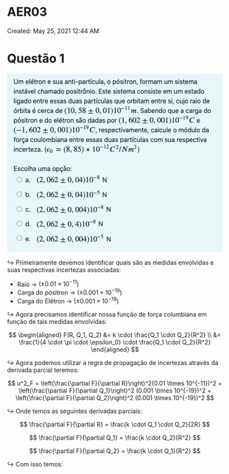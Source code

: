 # AER03

Created: May 25, 2021 12:44 AM

# Questão 1

![AER03%20ab4c63ae1c764dfcbabd6a7013c12426/Screen_Shot_2021-05-25_at_12.44.56_AM.png](AER03%20ab4c63ae1c764dfcbabd6a7013c12426/Screen_Shot_2021-05-25_at_12.44.56_AM.png)

$\hookrightarrow$ Primeiramente devemos identificar quais são as medidas envolvidas e suas respectivas incertezas associadas:

- Raio → $(\pm 0.01 \times 10^{-11})$
- Carga do pósitron → $(\pm 0.001 \times 10^{-19})$
- Carga do Elétron → $(\pm 0.001 \times 10^{-19})$

$\hookrightarrow$ Agora precisamos identificar nossa função de força columbiana em função de tais medidas envolvidas:

$$
\begin{aligned}
F(R, Q_1, Q_2) &= k \cdot \frac{Q_1 \cdot Q_2}{R^2} \\
&= \frac{1}{4 \cdot \pi \cdot \epsilon_0} \cdot \frac{Q_1 \cdot Q_2}{R^2}
\end{aligned}
$$

$\hookrightarrow$ Agora podemos utilizar a regra de propagação de incertezas através da derivada parcial teremos:

$$
u^2_F = \left(\frac{\partial F}{\partial R}\right)^2(0.01 \times 10^{-11})^2  + \left(\frac{\partial F}{\partial Q_1}\right)^2 (0.001 \times 10^{-19})^2 + \left(\frac{\partial F}{\partial Q_2}\right)^2 (0.001 \times 10^{-19})^2
$$

$\hookrightarrow$ Onde temos as seguintes derivadas parciais:

$$
\frac{\partial F}{\partial R} = \frac{k \cdot Q_1 \cdot Q_2}{2R}
$$

$$
\frac{\partial F}{\partial Q_1} = \frac{k \cdot Q_2}{R^2}
$$

$$
\frac{\partial F}{\partial Q_2} = \frac{k \cdot Q_1}{R^2}
$$

$\hookrightarrow$ Com isso temos:
